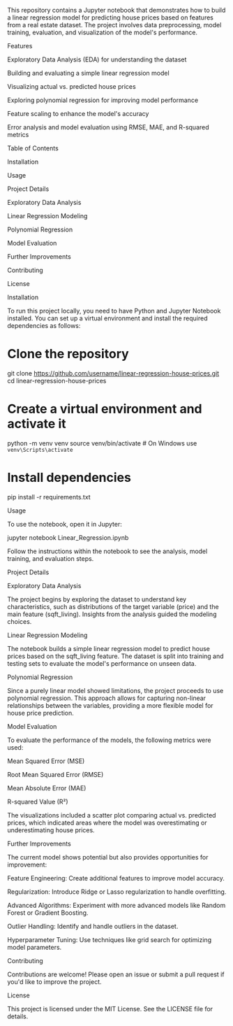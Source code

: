 This repository contains a Jupyter notebook that demonstrates how to build a linear regression model for predicting house prices based on features from a real estate dataset. The project involves data preprocessing, model training, evaluation, and visualization of the model's performance.

Features

Exploratory Data Analysis (EDA) for understanding the dataset

Building and evaluating a simple linear regression model

Visualizing actual vs. predicted house prices

Exploring polynomial regression for improving model performance

Feature scaling to enhance the model's accuracy

Error analysis and model evaluation using RMSE, MAE, and R-squared metrics

Table of Contents

Installation

Usage

Project Details

Exploratory Data Analysis

Linear Regression Modeling

Polynomial Regression

Model Evaluation

Further Improvements

Contributing

License

Installation

To run this project locally, you need to have Python and Jupyter Notebook installed. You can set up a virtual environment and install the required dependencies as follows:

# Clone the repository
git clone https://github.com/username/linear-regression-house-prices.git
cd linear-regression-house-prices

# Create a virtual environment and activate it
python -m venv venv
source venv/bin/activate  # On Windows use `venv\Scripts\activate`

# Install dependencies
pip install -r requirements.txt

Usage

To use the notebook, open it in Jupyter:

jupyter notebook Linear_Regression.ipynb

Follow the instructions within the notebook to see the analysis, model training, and evaluation steps.

Project Details

Exploratory Data Analysis

The project begins by exploring the dataset to understand key characteristics, such as distributions of the target variable (price) and the main feature (sqft_living). Insights from the analysis guided the modeling choices.

Linear Regression Modeling

The notebook builds a simple linear regression model to predict house prices based on the sqft_living feature. The dataset is split into training and testing sets to evaluate the model's performance on unseen data.

Polynomial Regression

Since a purely linear model showed limitations, the project proceeds to use polynomial regression. This approach allows for capturing non-linear relationships between the variables, providing a more flexible model for house price prediction.

Model Evaluation

To evaluate the performance of the models, the following metrics were used:

Mean Squared Error (MSE)

Root Mean Squared Error (RMSE)

Mean Absolute Error (MAE)

R-squared Value (R²)

The visualizations included a scatter plot comparing actual vs. predicted prices, which indicated areas where the model was overestimating or underestimating house prices.

Further Improvements

The current model shows potential but also provides opportunities for improvement:

Feature Engineering: Create additional features to improve model accuracy.

Regularization: Introduce Ridge or Lasso regularization to handle overfitting.

Advanced Algorithms: Experiment with more advanced models like Random Forest or Gradient Boosting.

Outlier Handling: Identify and handle outliers in the dataset.

Hyperparameter Tuning: Use techniques like grid search for optimizing model parameters.

Contributing

Contributions are welcome! Please open an issue or submit a pull request if you'd like to improve the project.

License

This project is licensed under the MIT License. See the LICENSE file for details.
